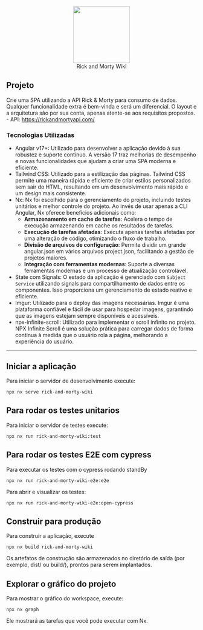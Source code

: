 
<div align="center">
  <img src="https://i.imgur.com/GmtIDIW.png" width="150">
</div>
<div align="center">
    Rick and Morty Wiki 
</div>

## Projeto

Crie uma SPA utilizando a API Rick & Morty para consumo de dados. Qualquer funcionalidade extra é bem-vinda e será um diferencial.
O layout e a arquitetura são por sua conta, apenas atente-se aos requisitos propostos. 
    - API: https://rickandmortyapi.com/

### Tecnologias Utilizadas

- Angular v17+: Utilizado para desenvolver a aplicação devido à sua robustez e suporte contínuo. A versão 17 traz melhorias de desempenho e novas funcionalidades que ajudam a criar uma SPA moderna e eficiente.
- Tailwind CSS: Utilizado para a estilização das páginas. Tailwind CSS permite uma maneira rápida e eficiente de criar estilos personalizados sem sair do HTML, resultando em um desenvolvimento mais rápido e um design mais consistente.
- Nx: Nx foi escolhido para o gerenciamento do projeto, incluindo testes unitários e melhor controle do projeto. Ao invés de usar apenas a CLI Angular, Nx oferece benefícios adicionais como:
  - **Armazenamento em cache de tarefas**: Acelera o tempo de execução armazenando em cache os resultados de tarefas.
  - **Execução de tarefas afetadas**: Executa apenas tarefas afetadas por uma alteração de código, otimizando o fluxo de trabalho.
  - **Divisão de arquivos de configuração**: Permite dividir um grande angular.json em vários arquivos project.json, facilitando a gestão de projetos maiores.
  - **Integração com ferramentas modernas**: Suporte a diversas ferramentas modernas e um processo de atualização controlável.
- State com Signals: O estado da aplicação é gerenciado com `Subject Service` utilizando signals para compartilhamento de dados entre os componentes. Isso proporciona um gerenciamento de estado reativo e eficiente.
- Imgur: Utilizado para o deploy das imagens necessárias. Imgur é uma plataforma confiável e fácil de usar para hospedar imagens, garantindo que as imagens estejam sempre disponíveis e acessíveis.
- npx-infinite-scroll: Utilizado para implementar o scroll infinito no projeto. NPX Infinite Scroll é uma solução prática para carregar dados de forma contínua à medida que o usuário rola a página, melhorando a experiência do usuário.

---------------------------------------------------------------------------------------------------------------------------------------------------------------------

## Iniciar a aplicação
Para iniciar o servidor de desenvolvimento execute: 
```
npx nx serve rick-and-morty-wiki
```

## Para rodar os testes unitarios
Para iniciar o servidor de testes execute: 
```
npx nx run rick-and-morty-wiki:test
```

## Para rodar os testes E2E com cypress

Para executar os testes com o cypress rodando standBy
```
npx nx run rick-and-morty-wiki-e2e:e2e
```

Para abrir e visualizar os testes:
```
npx nx run rick-and-morty-wiki-e2e:open-cypress
```

## Construir para produção
Para construir a aplicação, execute
```
npx nx build rick-and-morty-wiki
```
Os artefatos de construção são armazenados no diretório de saída (por exemplo, dist/ ou build/), prontos para serem implantados.

## Explorar o gráfico do projeto
Para mostrar o gráfico do workspace, execute:
```
npx nx graph
```
Ele mostrará as tarefas que você pode executar com Nx.


